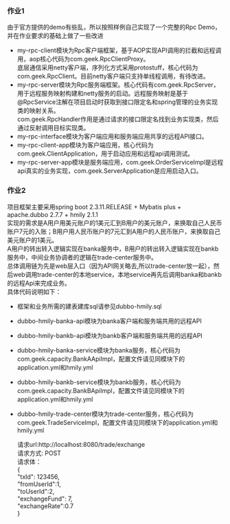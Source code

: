 ### 作业1 ###
由于官方提供的demo有些乱，所以按照样例自己实现了一个完整的Rpc Demo，并在作业要求的基础上做了一些改进 
- my-rpc-client模块为Rpc客户端框架，基于AOP实现API调用的拦截和远程调用，aop核心代码为com.geek.RpcClientProxy。  
底层通信采用netty客户端，序列化方式采用protostuff，核心代码为com.geek.RpcClient。目前netty客户端只支持单线程调用，有待改进。
- my-rpc-server模块为Rpc服务端框架。核心代码有com.geek.RpcServer，用于远程服务映射构建和netty服务的启动。远程服务映射是基于@RpcService注解在项目启动时获取到接口限定名和spring管理的业务实现类的映射关系。  
com.geek.RpcHandler作用是通过请求的接口限定名找到业务实现类，然后通过反射调用目标实现类。
- my-rpc-interface模块为客户端应用和服务端应用共享的远程API接口。
- my-rpc-client-app模块为客户端应用，核心代码为com.geek.ClientApplication，用于启动应用和远程api调用测试。
- my-rpc-server-app模块是服务端应用，com.geek.OrderServiceImpl是远程api真实的业务实现，com.geek.ServerApplication是应用启动入口。  

### 作业2 ###  
项目框架主要采用spring boot 2.3.11.RELEASE + Mybatis plus + apache.dubbo 2.7.7 + hmily 2.1.1  
实现的需求是A用户用美元账户的1美元汇到B用户的美元账户，来换取自己人民币账户7元的入账；B用户用人民币账户的7元汇到A用户的人民币账户，来换取自己美元账户的1美元。  
A用户的转出转入逻辑实现在banka服务中，B用户的转出转入逻辑实现在bankb服务中，中间业务协调者的逻辑在trade-center服务中。  
总体调用链为先是web层入口（因为API网关略去,所以trade-center放一起），然后web调用trade-center的本地service，本地service再先后调用banka和bankb的远程Api来完成业务。  
具体代码说明如下：
- 框架和业务所需的建表建库sql请参见dubbo-hmily.sql
- dubbo-hmily-banka-api模块为banka客户端和服务端共用的远程API
- dubbo-hmily-bankb-api模块为bankb客户端和服务端共用的远程API
- dubbo-hmily-banka-service模块为banka服务，核心代码为com.geek.capacity.BankAApiImpl，配置文件请见同模块下的application.yml和hmily.yml
- dubbo-hmily-bankb-service模块为bankb服务，核心代码为com.geek.capacity.BankBApiImpl，配置文件请见同模块下的application.yml和hmily.yml
- dubbo-hmily-trade-center模块为trade-center服务，核心代码为com.geek.TradeServiceImpl，配置文件请见同模块下的application.yml和hmily.yml
  
  请求url:http://localhost:8080/trade/exchange  
  请求方式: POST  
  请求体：  
  {  
	  "txId": 123456,  
    "fromUserId":1,  
	  "toUserId":2,  
	  "exchangeFund": 7,  
	  "exchangeRate":0.7  
}
